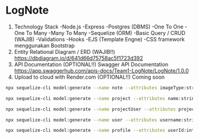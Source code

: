 # LogNote
1. Technology Stack
  -Node.js
  -Express
  -Postgres (DBMS)
    -One To One
    -One To Many
    -Many To Many 
  -Sequelize (ORM)
    -Basic Query / CRUD (WAJIB)
    -Validations
    -Hooks
  -EJS (Template Engne)
    -CSS framework menggunakan Bootstrap
2. Entity Relational Diagram / ERD (WAJIB!!)
  https://dbdiagram.io/d/641d66d75758ac5f1723d392
3. API Documentation (OPTIONAL!!)
  Swagger API Documentation
  https://app.swaggerhub.com/apis-docs/Team1-LogNote/LogNote/1.0.0
4. Upload to cloud with Render.com (OPTIONAL!!)
  Coming soon

``` bash
npx sequelize-cli model:generate --name note --attributes imageType:string,imageName:string,imageData:blob,text:text,projectId:integer

npx sequelize-cli model:generate --name project --attributes name:string,description:text,repository:text

npx sequelize-cli model:generate --name projectUser --attributes projectId:integer,userId:integer

npx sequelize-cli model:generate --name user --attributes username:string,name:string,password:string,role:string

npx sequelize-cli model:generate --name profile --attributes userId:integer,email:string,position:string,phone:string,address:text

```
